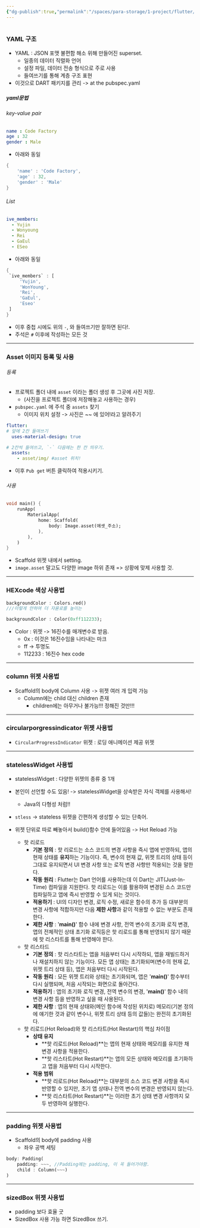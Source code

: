 ```yaml
---
{"dg-publish":true,"permalink":"/spaces/para-storage/1-project/flutter/flutter-2/"}
---
```


```toc
```

### YAML 구조
- YAML : JSON 포맷 불편함 해소 위해 만들어진 superset.
	- 일종의 데이터 직렬화 언어
	- 설정 파일, 데이터 전송 형식으로 주로 사용
	- 들여쓰기를 통해 계층 구조 표현
- 이것으로 DART 패키지를 관리 -> at the pubspec.yaml

##### yaml문법
###### key-value pair
```yaml
name : Code Factory
age : 32
gender : Male
```
- 아래와 동일
```dart
{
	'name' : 'Code Factory',
	'age' : 32,
	'gender' : 'Male'
}
```

###### List
```yaml
ive_members:
  - Yujin
  - Wonyoung
  - Rei
  - GaEul
  - ESeo
```
- 아래와 동일
```dart
{
 `ive_members` : [
	 'Yujin',
	 'WonYoung',
	 'Rei',
	 'GaEul',
	 'Eseo'
 ]
}
```
- 이후 중첩 시에도 위의 `-`, 와 들여쓰기만 잘하면 된다!.
- 주석은 `#` 이후에 작성하는 모든 것
---

### Asset 이미지 등록 및 사용
###### 등록
- 프로젝트 폴더 내에 `asset` 이라는 폴더 생성 후 그곳에 사진 저장.
	- (사진을 프로젝트 폴더에 저장해놓고 사용하는 경우)
- `pubspec.yaml` 에 주석 중 `assets` 찾기
	- 이미지 위치 설정 -> 사진은 ~~ 에 있어!라고 알려주기
```yaml
flutter:
# 앞에 2칸 들여쓰기
  uses-material-design: true

# 2칸씩 들여쓰고, `-` 다음에는 한 칸 띄우기.
  assets:
    - asset/img/ #asset 위치!
```
- 이후 `Pub get` 버튼 클릭하여 적용시키기.

###### 사용
```Dart
void main() {
	runApp(
		MaterialApp(
			home: Scaffold(
				body: Image.asset(에셋_주소);
			),
		),
	)
}
```
- Scaffold 위젯 내에서 setting.
- `image.asset` 말고도 다양한 image 하위 존재 => 상황에 맞제 사용할 것.
- ---

### HEXcode 색상 사용법
```dart
backgroundColor : Colors.red() 
///이렇게 안하여 더 자윧로를 높이는
```

```Dart
backgroundColor : Color(0xff112233);
```
- Color : 위젯 -> 16진수를 매개변수로 받음.
	- 0x : 이것은 16진수임을 나타내는 마크
	- ff -> 투명도
	- 112233 : 16진수 hex code

---
### column 위젯 사용법
- Scaffold의 body에 Column 사용 -> 위젯 여러 개 입력 가능
	- Column에는 child 대신 children 존재
		- children에는 아무거나 불가능!!! 정해진 것만!!!
---
### circularporgressindicator 위젯 사용법
- `CircularProgressIndicator` 위젯 : 로딩 애니메이션 제공 위젯
---
### statelessWidget 사용법
- statelessWidget : 다양한 위젯의 종류 중 1개
- 본인이 선언할 수도 있음! -> statelessWidget을 상속받은 자식 객체를 사용해서! 
	- Java의 다형성 처럼!!

- `stless` -> stateless 위젯을 간편하게 생성할 수 있는 단축어.

- 위젯 단위로 따로 빼놓아서 build()함수 안에 들어있음 -> Hot Reload 가능
	- 핫 리로드
		- **기본 정의** : 핫 리로드는 소스 코드의 변경 사항을 즉시 앱에 반영하되, 앱의 현재 상태를 **유지**하는 기능이다. 즉, 변수의 현재 값, 위젯 트리의 상태 등이 그대로 유지되면서 UI 변경 사항 또는 로직 변경 사항만 적용되는 것을 말한다.
		- **작동 원리** : Flutter는 Dart 언어를 사용하는데 이 Dart는 JIT(Just-In-Time) 컴파일을 지원한다. 핫 리로드는 이를 활용하여 변경된 소스 코드만 컴파일하고 앱에 즉시 반영할 수 있게 되는 것이다.
		- **적용하기** : UI의 디자인 변경, 로직 수정, 새로운 함수의 추가 등 대부분의 변경 사항에 적합하지만 다음 **제한 사항**과 같이 적용할 수 없는 부분도 존재한다.
		- **제한 사항** : '**main()**' 함수 내에 변경 사항, 전역 변수의 초기화 로직 변경, 앱의 전체적인 상태 초기화 로직등은 핫 리로드를 통해 반영되지 않기 때문에 핫 리스타트를 통해 반영해야 한다.
	- 핫 리스타드
		- **기본 정의** : 핫 리스타트는 앱을 처음부터 다시 시작하되, 앱을 재빌드하거나 재설치하지 않는 기능이다. 모든 앱 상태는 초기화되며(변수의 현재 값, 위젯 트리 상태 등), 앱은 처음부터 다시 시작된다.
		- **작동 원리** : 모든 위젯 트리와 상태는 초기화되며, 앱은 '**main()**' 함수부터 다시 실행되며, 처음 시작되는 화면으로 돌아간다.
		- **적용하기** : 앱의 초기화 로직 변경, 전역 변수의 변경, '**main()**' 함수 내의 변경 사항 등을 반영하고 싶을 때 사용된다.
		- **제한 사항** : 앱의 현재 상태와(메인 함수에 작성된 위치로) 메모리(기본 정의에 얘기한 것과 같이 변수나, 위젯 트리 상태 등의 값들)는 완전히 초기화된다.
	- 핫 리로드(Hot Reload)와 핫 리스타트(Hot Restart)의 핵심 차이점
		- **상태 유지**
			- **핫 리로드(Hot Reload)**는 앱의 현재 상태와 메모리를 유지한 채 변경 사항을 적용한다.
			- **핫 리스타트(Hot Restart)**는 앱의 모든 상태와 메모리를 초기화하고 앱을 처음부터 다시 시작한다.
		- **적용 범위**
			- **핫 리로드(Hot Reload)**는 대부분의 소스 코드 변경 사항을 즉시 반영할 수 있지만, 초기 앱 상태나 전역 변수의 변경은 반영되지 않는다.
			- **핫 리스타트(Hot Restart)**는 이러한 초기 상태 변경 사항까지 모두 반영하여 실행한다.

---
### padding 위젯 사용법
- Scaffold의 body에 padding 사용
	- 좌우 공백 세팅
```dart
body: Padding(
	padding: ~~~, //Padding에는 padding, 이 꼭 들어가야함.
	child : Column(~~~)
)
```
---
### sizedBox 위젯 사용법
- padding 보다 효율 굿
- SizedBox 사용 가능 하면 SizedBox 쓰기.